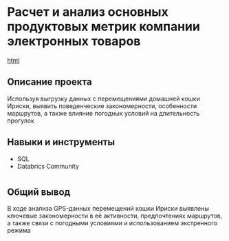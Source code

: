 # Расчет и анализ основных продуктовых метрик компании электронных товаров

<a id="myhref" href="https://databricks-prod-cloudfront.cloud.databricks.com/public/4027ec902e239c93eaaa8714f173bcfc/232061605147109/671426932157833/3583290563985003/latest.html ">html</a>



## Описание проекта

Используя выгрузку данных с перемещениями домашней кошки Ириски, выявить поведенческие закономерности, особенности маршрутов, а также влияние погодных условий на длительность прогулок


## Навыки и инструменты

- SQL
- Databrics Community

#

## Общий вывод

В ходе анализа GPS-данных перемещений кошки Ириски выявлены ключевые закономерности в её активности, предпочтениях маршрутов, а также связи с погодными условиями и использованием экстренного режима
